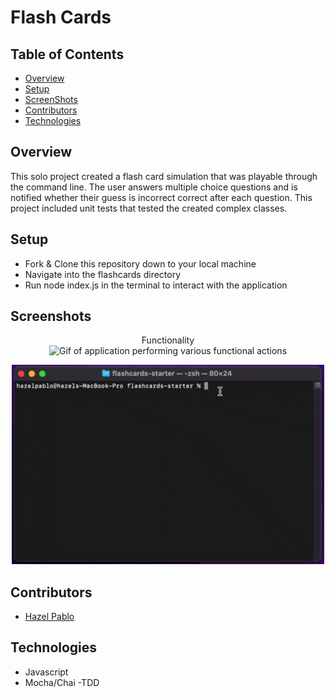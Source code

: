 # Flash Cards

## Table of Contents
- [Overview](#Overview)
- [Setup](#Setup)
- [ScreenShots](#ScreenShots)
- [Contributors](#Contributors)
- [Technologies](#Technologies)


## Overview
This solo project created a flash card simulation that was playable through the command line. The user answers multiple choice questions and is notified whether their guess is incorrect correct after each question. This project included unit tests that tested the created complex classes.


## Setup
- Fork & Clone this repository down to your local machine
- Navigate into the flashcards directory
- Run node index.js in the terminal to interact with the application

## Screenshots

<p align="center">Functionality</br>
  <img width="460" height="300" src="assets/DesktopViewTour.gif" alt="Gif of application performing various functional actions">
</p><p align="center"><img width="500" src="assets/giphy-1.gif" alt="Additional gif of application performing various functional actions">
</p>


## Contributors
- [Hazel Pablo](https://github.com/Hpablo08?tab=repositories)

## Technologies
  - Javascript
  - Mocha/Chai
  -TDD
